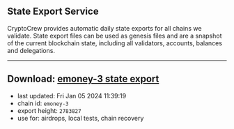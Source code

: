 ## State Export Service
CryptoCrew provides automatic daily state exports for all chains we validate. State export files can be used as genesis files and are a snapshot of the current blockchain state, including all validators, accounts, balances and delegations.

---
**Download: [emoney-3 state export](https://dl.ccvalidators.com/SERVICE/emoney/emoney-3_export_2783827.json)**
---

- last updated: Fri Jan 05 2024 11:39:19
- chain id: `emoney-3`
- export height: `2783827`
- use for: airdrops, local tests, chain recovery
